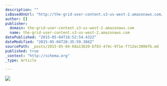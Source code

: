 ```yaml
---
description: ""
isBasedOnUrl: "http://the-grid-user-content.s3-us-west-2.amazonaws.com/09c421e7-066b-47aa-a2ec-f3a4e7ad8639.jpg"
author: []
publisher:
  domain: the-grid-user-content.s3-us-west-2.amazonaws.com
  name: the-grid-user-content.s3-us-west-2.amazonaws.com
datePublished: "2015-05-04T18:52:54.432Z"
dateModified: "2015-05-04T20:35:59.386Z"
sourcePath: _posts/2015-05-04-68a13620-bf83-474c-9f1e-f712ec3006fb.md
published: true
_context: "http://schema.org"
_type: Article

---
```

![](http://the-grid-user-content.s3-us-west-2.amazonaws.com/09c421e7-066b-47aa-a2ec-f3a4e7ad8639.jpg)